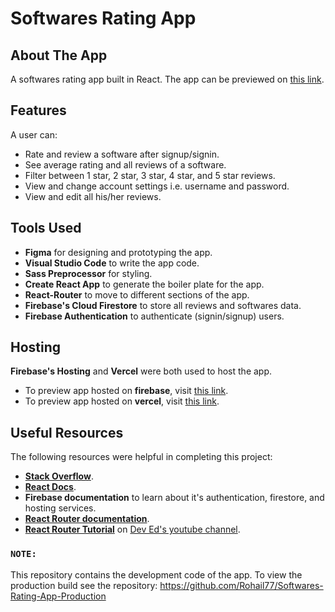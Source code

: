 # Softwares Rating App
## About The App

A softwares rating app built in React. The app can be previewed on [this link](https://softwares-rating-app.vercel.app/).

## Features

A user can:
- Rate and review a software after signup/signin.
- See average rating and all reviews of a software. 
- Filter between 1 star, 2 star, 3 star, 4 star, and 5 star reviews.
- View and change account settings i.e. username and password.
- View and edit all his/her reviews.

## Tools Used

- **Figma** for designing and prototyping the app.
- **Visual Studio Code** to write the app code.
- **Sass Preprocessor** for styling.
- **Create React App** to generate the boiler plate for the app.
- **React-Router** to move to different sections of the app.
- **Firebase's Cloud Firestore** to store all reviews and softwares data.
- **Firebase Authentication** to authenticate (signin/signup) users.

## Hosting
**Firebase's Hosting** and **Vercel** were both used to host the app. 
- To preview app hosted on **firebase**, visit [this link](https://my-holiday-proje-1616778972307.web.app/).   
- To preview app hosted on **vercel**, visit [this link](https://softwares-rating-app.vercel.app/).

## Useful Resources

The following resources were helpful in completing this project:

- [**Stack Overflow**](https://stackoverflow.com/).
- [**React Docs**](https://reactjs.org/docs/getting-started.html).
- **Firebase documentation** to learn about it's authentication, firestore, and hosting services.
- [**React Router documentation**](https://reactrouter.com/web/guides/quick-start).
- [**React Router Tutorial**](https://www.youtube.com/watch?v=Law7wfdg_ls) on [Dev Ed's youtube channel](https://www.youtube.com/channel/UClb90NQQcskPUGDIXsQEz5Q).

### `NOTE:`

This repository contains the development code of the app. To view the production build see the repository: 
https://github.com/Rohail77/Softwares-Rating-App-Production
